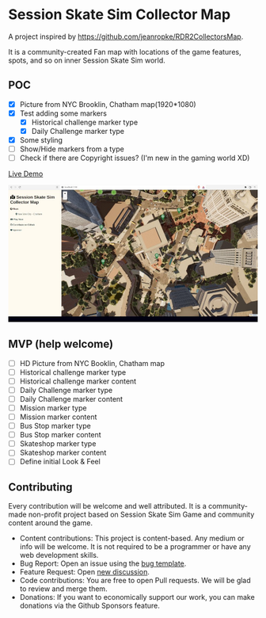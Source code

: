 # Session Skate Sim Collector Map

A project inspired by https://github.com/jeanropke/RDR2CollectorsMap.

It is a community-created Fan map with locations of the game features, spots, and so on inner Session Skate Sim world.

## POC

- [x] Picture from NYC Brooklin, Chatham map(1920*1080)  
- [x] Test adding some markers
  - [x] Historical challenge marker type
  - [x] Daily Challenge marker type
- [x] Some styling
- [ ] Show/Hide markers from a type
- [ ] Check if there are Copyright issues? (I'm new in the gaming world XD)

[Live Demo](https://kpicaza.github.io/scm/)

![Session Collector Map POC](./scm-pic-2.jpg)

## MVP (help welcome)

- [ ] HD Picture from NYC Booklin, Chatham map  
- [ ] Historical challenge marker type
- [ ] Historical challenge marker content
- [ ] Daily Challenge marker type
- [ ] Daily Challenge marker content
- [ ] Mission marker type
- [ ] Mission marker content
- [ ] Bus Stop marker type
- [ ] Bus Stop marker content
- [ ] Skateshop marker type
- [ ] Skateshop marker content
- [ ] Define initial Look & Feel

## Contributing

Every contribution will be welcome and well attributed. It is a community-made non-profit project based on Session Skate Sim Game and community content around the game.

- Content contributions: This project is content-based. Any medium or info will be welcome. It is not required to be a programmer or have any web development skills.
- Bug Report: Open an issue using the [bug template](https://github.com/kpicaza/scm/issues/new?assignees=kpicaza&labels=bug%2Ctriage&template=bug.yml&title=%5BBug%5D%3A+).
- Feature Request: Open [new discussion](https://github.com/kpicaza/scm/discussions).
- Code contributions: You are free to open Pull requests. We will be glad to review and merge them.
- Donations: If you want to economically support our work, you can make donations via the Github Sponsors feature.
